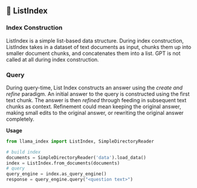 ## 🔗 ListIndex

### Index Construction

ListIndex is a simple list-based data structure. During index construction, ListIndex takes in a dataset of text documents as input, chunks them up into smaller document chunks, and concatenates them into a list. GPT is not called at all during index construction.

### Query

During query-time, List Index constructs an answer using the _create and refine_ paradigm. An initial answer to the query is constructed using the first text chunk. The answer is then _refined_ through feeding in subsequent text chunks as context. Refinement could mean keeping the original answer, making small edits to the original answer, or rewriting the original answer completely.

**Usage**

```python
from llama_index import ListIndex, SimpleDirectoryReader

# build index
documents = SimpleDirectoryReader('data').load_data()
index = ListIndex.from_documents(documents)
# query
query_engine = index.as_query_engine()
response = query_engine.query("<question text>")

```
